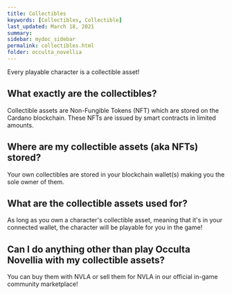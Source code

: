 ```yaml
---
title: Collectibles
keywords: [Collectibles, Collectible]
last_updated: March 18, 2021
summary: 
sidebar: mydoc_sidebar
permalink: collectibles.html
folder: occulta_novellia
---
```


Every playable character is a collectible asset!

## What exactly are the collectibles?

Collectible assets are Non-Fungible Tokens (NFT) which are stored on the Cardano blockchain. These NFTs are issued by smart contracts in limited amounts.

## Where are my collectible assets (aka NFTs) stored?

Your own collectibles are stored in your blockchain wallet(s) making you the sole owner of them.

## What are the collectible assets used for? 

As long as you own a character's collectible asset, meaning that it's in your connected wallet, the character will be playable for you in the game!

## Can I do anything other than play Occulta Novellia with my collectible assets?

You can buy them with NVLA or sell them for NVLA  in our official in-game community marketplace!
